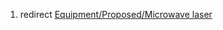 1.  redirect [Equipment/Proposed/Microwave
    laser](Equipment/Proposed/Microwave_laser "wikilink")